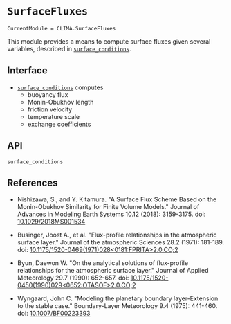 # `SurfaceFluxes`

```@meta
CurrentModule = CLIMA.SurfaceFluxes
```

This module provides a means to compute surface fluxes given several variables, described in [`surface_conditions`](@ref).

## Interface
  - [`surface_conditions`](@ref) computes
    - buoyancy flux
    - Monin-Obukhov length
    - friction velocity
    - temperature scale
    - exchange coefficients

## API

```@docs
surface_conditions
```

## References

- Nishizawa, S., and Y. Kitamura. "A Surface Flux Scheme Based on the Monin-Obukhov
  Similarity for Finite Volume Models." Journal of Advances in Modeling Earth Systems
  10.12 (2018): 3159-3175.
  doi: [10.1029/2018MS001534](https://doi.org/10.1029/2018MS001534)

- Businger, Joost A., et al. "Flux-profile relationships in the atmospheric surface
  layer." Journal of the atmospheric Sciences 28.2 (1971): 181-189.
  doi: [10.1175/1520-0469(1971)028<0181:FPRITA>2.0.CO;2](https://doi.org/10.1175/1520-0469(1971)028<0181:FPRITA>2.0.CO;2)

- Byun, Daewon W. "On the analytical solutions of flux-profile relationships for the
  atmospheric surface layer." Journal of Applied Meteorology 29.7 (1990): 652-657.
  doi: [10.1175/1520-0450(1990)029<0652:OTASOF>2.0.CO;2](http://dx.doi.org/10.1175/1520-0450(1990)029<0652:OTASOF>2.0.CO;2)

- Wyngaard, John C. "Modeling the planetary boundary layer-Extension to the stable case."
  Boundary-Layer Meteorology 9.4 (1975): 441-460.
  doi: [10.1007/BF00223393](https://doi.org/10.1007/BF00223393)

